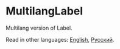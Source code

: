 # MultilangLabel

Multilang version of Label.

Read in other languages: [English](README.md), [Русский](README.ru.md).

